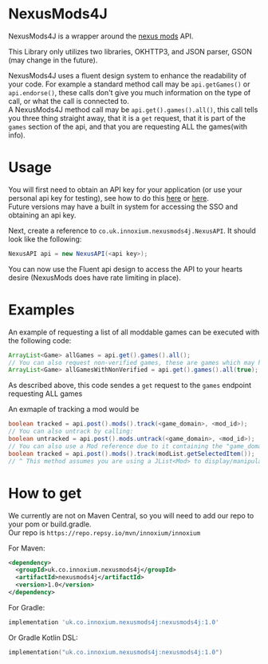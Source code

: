 # NexusMods4J

NexusMods4J is a wrapper around the [nexus mods](https://nexusmods.com) API.

This Library only utilizes two libraries, OKHTTP3, and JSON parser, GSON (may change in the future).

NexusMods4J uses a fluent design system to enhance the readability of your code. For example a standard method call may be `api.getGames()` or `api.endorse()`, these calls don't give you much information on the type of call, or what the call is connected to.  
A NexusMods4J method call may be `api.get().games().all()`, this call tells you three thing straight away, that it is a `get` request, that it is part of the `games` section of the api, and that you are requesting ALL the games(with info).

# Usage
You will first need to obtain an API key for your application (or use your personal api key for testing), see how to do this [here](https://app.swaggerhub.com/apis-docs/NexusMods/nexus-mods_public_api_params_in_form_data/1.0#/) or [here](https://github.com/Nexus-Mods/sso-integration-demo).  
Future versions may have a built in system for accessing the SSO and obtaining an api key.

Next, create a reference to `co.uk.innoxium.nexusmods4j.NexusAPI`. It should look like the following:
```java
NexusAPI api = new NexusAPI(<api key>);
```

You can now use the Fluent api design to access the API to your hearts desire (NexusMods does have rate limiting in place).

# Examples
An example of requesting a list of all moddable games can be executed with the following code:
```java
ArrayList<Game> allGames = api.get().games().all();
// You can also request non-verified games, these are games which may have mods available on the page, but are not yet visible.
ArrayList<Game> allGamesWithNonVerified = api.get().games().all(true);
```
As described above, this code sendes a `get` request to the `games` endpoint requesting ALL games

An exmaple of tracking a mod would be
```java
boolean tracked = api.post().mods().track(<game_domain>, <mod_id>);
// You can also untrack by calling:
boolean untracked = api.post().mods.untrack(<game_domain>, <mod_id>);
// You can also use a Mod reference due to it containing the "game_domain" and "mod_id" values in the request body.
boolean tracked = api.post().mods().track(modList.getSelectedItem());
// ^ This method assumes you are using a JList<Mod> to display/manipulate mods
```

# How to get

We currently are not on Maven Central, so you will need to add our repo to your pom or build.gradle.  
Our repo is `https://repo.repsy.io/mvn/innoxium/innoxium`  

For Maven: 
```xml
<dependency>
  <groupId>uk.co.innoxium.nexusmods4j</groupId>
  <artifactId>nexusmods4j</artifactId>
  <version>1.0</version>
</dependency>
```

For Gradle:
```groovy
implementation 'uk.co.innoxium.nexusmods4j:nexusmods4j:1.0'
```

Or Gradle Kotlin DSL:
```kotlin
implementation("uk.co.innoxium.nexusmods4j:nexusmods4j:1.0")
```
